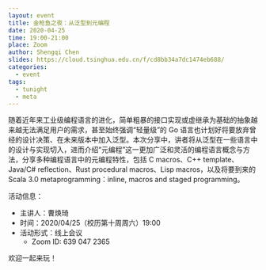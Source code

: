 ```yaml
---
layout: event
title: 金枪鱼之夜：从泛型到元编程
date: 2020-04-25
time: 19:00-21:00
place: Zoom
author: Shengqi Chen
slides: https://cloud.tsinghua.edu.cn/f/cd8bb34a7dc1474eb688/
categories:
  - event
tags:
  - tunight
  - meta
---
```


随着近年来工业级编程语言的进化，简单粗暴的接口实现或虚继承为基础的抽象越来越无法满足用户的需求，甚至始终强调“轻量级”的 Go 语言也计划好将要放弃曾经的设计决策、在未来版本中加入泛型。本次分享中，讲者将从泛型在一些语言中的设计与实现切入，进而介绍“元编程”这一更加广泛和灵活的编程语言概念与方法，分享多种编程语言中的元编程特性，包括 C macros、C++ template、Java/C# reflection、Rust procedural macros、Lisp macros，以及将要到来的 Scala 3.0 metaprogramming：inline, macros and staged programming。

<!--more-->

活动信息：

* 主讲人：曹焕琦
* 时间：2020/04/25（校历第十周周六）19:00
* 活动形式：线上会议
  * Zoom ID: 639 047 2365

欢迎一起来玩！
